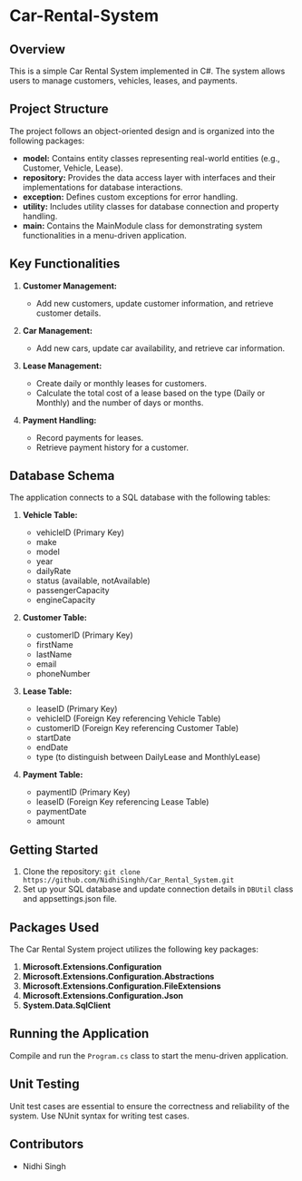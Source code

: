 # Car-Rental-System

## Overview

This is a simple Car Rental System implemented in C#. The system allows users to manage customers, vehicles, leases, and payments.

## Project Structure

The project follows an object-oriented design and is organized into the following packages:

- **model:** Contains entity classes representing real-world entities (e.g., Customer, Vehicle, Lease).
- **repository:** Provides the data access layer with interfaces and their implementations for database interactions.
- **exception:** Defines custom exceptions for error handling.
- **utility:** Includes utility classes for database connection and property handling.
- **main:** Contains the MainModule class for demonstrating system functionalities in a menu-driven application.

## Key Functionalities

1. **Customer Management:**
   - Add new customers, update customer information, and retrieve customer details.

2. **Car Management:**
   - Add new cars, update car availability, and retrieve car information.

3. **Lease Management:**
   - Create daily or monthly leases for customers.
   - Calculate the total cost of a lease based on the type (Daily or Monthly) and the number of days or months.

4. **Payment Handling:**
   - Record payments for leases.
   - Retrieve payment history for a customer.
   

## Database Schema

The application connects to a SQL database with the following tables:

1. **Vehicle Table:**
   - vehicleID (Primary Key)
   - make
   - model
   - year
   - dailyRate
   - status (available, notAvailable)
   - passengerCapacity
   - engineCapacity

2. **Customer Table:**
   - customerID (Primary Key)
   - firstName
   - lastName
   - email
   - phoneNumber

3. **Lease Table:**
   - leaseID (Primary Key)
   - vehicleID (Foreign Key referencing Vehicle Table)
   - customerID (Foreign Key referencing Customer Table)
   - startDate
   - endDate
   - type (to distinguish between DailyLease and MonthlyLease)

4. **Payment Table:**
   - paymentID (Primary Key)
   - leaseID (Foreign Key referencing Lease Table)
   - paymentDate
   - amount

## Getting Started

1. Clone the repository: `git clone https://github.com/NidhiSinghh/Car_Rental_System.git`
2. Set up your SQL database and update connection details in `DBUtil` class and appsettings.json file.

## Packages Used

The Car Rental System project utilizes the following key packages:

1. **Microsoft.Extensions.Configuration**
2. **Microsoft.Extensions.Configuration.Abstractions**
3. **Microsoft.Extensions.Configuration.FileExtensions**
4. **Microsoft.Extensions.Configuration.Json**
5. **System.Data.SqlClient**
   
## Running the Application

Compile and run the `Program.cs` class to start the menu-driven application.

## Unit Testing

Unit test cases are essential to ensure the correctness and reliability of the system. Use NUnit syntax for writing test cases.

## Contributors

- Nidhi Singh



